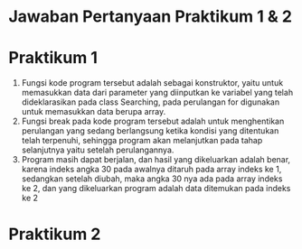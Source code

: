 # Jawaban Pertanyaan Praktikum 1 & 2

# Praktikum 1
1. Fungsi kode program tersebut adalah sebagai konstruktor, yaitu untuk memasukkan data dari parameter yang diinputkan ke variabel yang telah dideklarasikan pada class Searching, pada perulangan for digunakan untuk memasukkan data berupa array.
2. Fungsi break pada kode program tersebut adalah untuk menghentikan perulangan yang sedang berlangsung ketika kondisi yang ditentukan telah terpenuhi, sehingga program akan melanjutkan pada tahap selanjutnya yaitu setelah perulangannya.
3. Program masih dapat berjalan, dan hasil yang dikeluarkan adalah benar, karena indeks angka 30 pada awalnya ditaruh pada array indeks ke 1, sedangkan setelah diubah, maka angka 30 nya ada pada array indeks ke 2, dan yang dikeluarkan program adalah data ditemukan pada indeks ke 2

# Praktikum 2